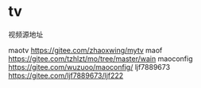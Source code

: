 # tv
视频源地址

maotv https://gitee.com/zhaoxwing/mytv
maof https://gitee.com/tzhlzt/mo/tree/master/wain
maoconfig https://gitee.com/wuzuoo/maoconfig/
ljf7889673 https://gitee.com/ljf7889673/ljf222
